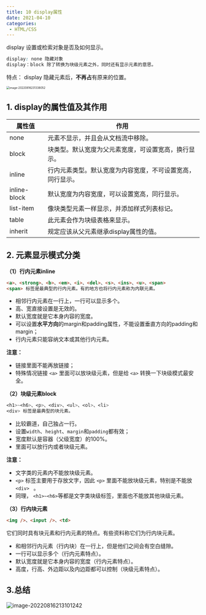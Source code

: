 ```yaml
---
title: 10 display属性
date: 2021-04-10
categories: 
 - HTML/CSS
---
```


display 设置或检索对象是否及如何显示。

```css
display: none 隐藏对象
display：block 除了转换为块级元素之外，同时还有显示元素的意思。
```

特点： display 隐藏元素后，**不再占**有原来的位置。

<img src="https://could-img.oss-cn-hangzhou.aliyuncs.com/202210142120370.png" alt="image-20220816231338052" style="zoom:50%;" />

##  1. display的属性值及其作用

| **属性值**   | **作用**                                                   |
| ------------ | ---------------------------------------------------------- |
| none         | 元素不显示，并且会从文档流中移除。                         |
| block        | 块类型。默认宽度为父元素宽度，可设置宽高，换行显示。       |
| inline       | 行内元素类型。默认宽度为内容宽度，不可设置宽高，同行显示。 |
| inline-block | 默认宽度为内容宽度，可以设置宽高，同行显示。               |
| list-item    | 像块类型元素一样显示，并添加样式列表标记。                 |
| table        | 此元素会作为块级表格来显示。                               |
| inherit      | 规定应该从父元素继承display属性的值。                      |

## 2. 元素显示模式分类

**（1）行内元素inline**

```html
<a>、<strong>、<b>、<em>、<i>、<del>、<s>、<ins>、<u>、<span>
<span> 标签是最典型的行内元素。有的地方也将行内元素称为内联元素。
```

- 相邻行内元素在一行上，一行可以显示多个。
- 高、宽直接设置是无效的。
- 默认宽度就是它本身内容的宽度。
- 可以设置**水平方向**的margin和padding属性，不能设置垂直方向的padding和margin；
- 行内元素只能容纳文本或其他行内元素。

**注意：**

- 链接里面不能再放链接；		
- 特殊情况链接 `<a>` 里面可以放块级元素，但是给 `<a>` 转换一下块级模式最安全。

**（2）块级元素block**

```css
<h1>~<h6>、<p>、<div>、<ul>、<ol>、<li>
<div> 标签是最典型的块元素。
```

- 比较霸道，自己独占一行。
- 设置`width`、`height`、`margin`和`padding`都有效；
- 宽度默认是容器（父级宽度）的100%。
- 里面可以放行内或者块级元素。

**注意：**

- 文字类的元素内不能放块级元素。
- `<p>` 标签主要用于存放文字，因此 `<p>` 里面不能放块级元素，特别是不能放`<div> ` 。
- 同理， `<h1>~<h6>`等都是文字类块级标签，里面也不能放其他块级元素。

**（3）行内块元素**

```html
<img />、<input />、<td>
```

它们同时具有块元素和行内元素的特点。有些资料称它们为行内块元素。

- 和相邻行内元素（行内块）在一行上，但是他们之间会有空白缝隙。
- 一行可以显示多个（行内元素特点）。
- 默认宽度就是它本身内容的宽度（行内元素特点）。
- 高度，行高、外边距以及内边距都可以控制（块级元素特点）。

## 3.总结

![image-20220816213101242](https://could-img.oss-cn-hangzhou.aliyuncs.com/202210142136747.png)